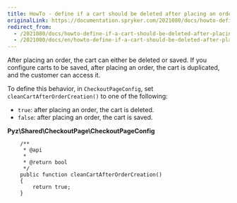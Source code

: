 ```yaml
---
title: HowTo - define if a cart should be deleted after placing an order
originalLink: https://documentation.spryker.com/2021080/docs/howto-define-if-a-cart-should-be-deleted-after-placing-an-order
redirect_from:
  - /2021080/docs/howto-define-if-a-cart-should-be-deleted-after-placing-an-order
  - /2021080/docs/en/howto-define-if-a-cart-should-be-deleted-after-placing-an-order
---
```


After placing an order, the cart can either be deleted or saved. If you configure carts to be saved, after placing an order, the cart is duplicated, and the customer can access it. 

To define this behavior, in `CheckoutPageConfig`, set `cleanCartAfterOrderCreation()` to one of the following:
* `true`: after placing an order, the cart is deleted.
* `false`: after placing an order, the cart is saved. 

**Pyz\Shared\CheckoutPage\CheckoutPageConfig**
   
```
    /**
     * @api
     *
     * @return bool
     */
    public function cleanCartAfterOrderCreation()
    {
        return true;
    }
```

